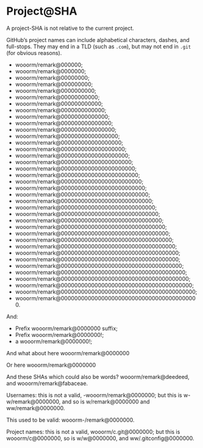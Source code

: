 # Project@SHA

A project-SHA is not relative to the current project.

GitHub’s project names can include alphabetical characters, dashes, and full-stops. They may end in a TLD (such as `.com`), but may not end in `.git` (for obvious reasons).

-   wooorm/remark@000000;
-   wooorm/remark@0000000;
-   wooorm/remark@00000000;
-   wooorm/remark@000000000;
-   wooorm/remark@0000000000;
-   wooorm/remark@00000000000;
-   wooorm/remark@000000000000;
-   wooorm/remark@0000000000000;
-   wooorm/remark@00000000000000;
-   wooorm/remark@000000000000000;
-   wooorm/remark@0000000000000000;
-   wooorm/remark@00000000000000000;
-   wooorm/remark@000000000000000000;
-   wooorm/remark@0000000000000000000;
-   wooorm/remark@00000000000000000000;
-   wooorm/remark@000000000000000000000;
-   wooorm/remark@0000000000000000000000;
-   wooorm/remark@00000000000000000000000;
-   wooorm/remark@000000000000000000000000;
-   wooorm/remark@0000000000000000000000000;
-   wooorm/remark@00000000000000000000000000;
-   wooorm/remark@000000000000000000000000000;
-   wooorm/remark@0000000000000000000000000000;
-   wooorm/remark@00000000000000000000000000000;
-   wooorm/remark@000000000000000000000000000000;
-   wooorm/remark@0000000000000000000000000000000;
-   wooorm/remark@00000000000000000000000000000000;
-   wooorm/remark@000000000000000000000000000000000;
-   wooorm/remark@0000000000000000000000000000000000;
-   wooorm/remark@00000000000000000000000000000000000;
-   wooorm/remark@00000000000000000000000000000000000;
-   wooorm/remark@000000000000000000000000000000000000;
-   wooorm/remark@0000000000000000000000000000000000000;
-   wooorm/remark@00000000000000000000000000000000000000;
-   wooorm/remark@000000000000000000000000000000000000000;
-   wooorm/remark@0000000000000000000000000000000000000000;
-   wooorm/remark@00000000000000000000000000000000000000000.

And:

-   Prefix wooorm/remark@0000000 suffix;
-   Prefix wooorm/remark@0000000!;
-   a wooorm/remark@0000000!;

And what about here
wooorm/remark@0000000

Or here
    wooorm/remark@0000000

And these SHAs which could also be words? wooorm/remark@deedeed, and wooorm/remark@fabaceae.

Usernames: this is not a valid, -wooorm/remark@0000000; but this is w-w/remark@0000000, and so is w/remark@0000000 and ww/remark@0000000.

This used to be valid: wooorm-/remark@0000000.

Project names: this is not a valid, wooorm/c.git@0000000; but this is wooorm/c@0000000, so is w/w@0000000, and ww/.gitconfig@0000000.
